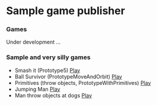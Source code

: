 # Sample game publisher

### Games 

Under development ...

### Sample and very silly games

- Smash it (Prototype5) [Play](https://yuriyz.github.io/gamesandbox-publisher/Prototype5/)
- Ball Survivor (PrototypeMoveAndOrbit) [Play](https://yuriyz.github.io/gamesandbox-publisher/PrototypeMoveAndOrbit/)
- Primitives (throw objects, PrototypeWithPrimitives) [Play](https://yuriyz.github.io/gamesandbox-publisher/PrototypeWithPrimitives/)
- Jumping Man [Play](https://yuriyz.github.io/gamesandbox-publisher/Prototype3/)
- Man throw objects at dogs [Play](https://yuriyz.github.io/gamesandbox-publisher/Prototype2/Build/)
